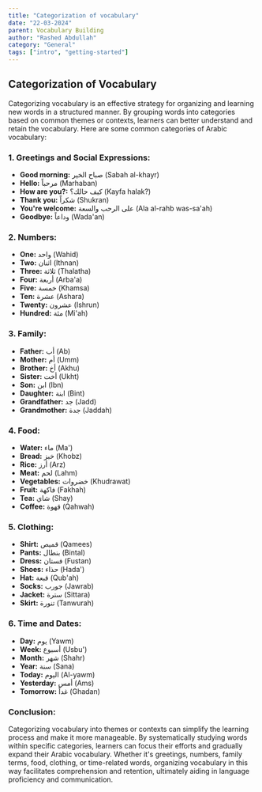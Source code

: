 ```yaml
---
title: "Categorization of vocabulary"
date: "22-03-2024"
parent: Vocabulary Building
author: "Rashed Abdullah"
category: "General"
tags: ["intro", "getting-started"]
---
```


## Categorization of Vocabulary

Categorizing vocabulary is an effective strategy for organizing and learning new words in a structured manner. By grouping words into categories based on common themes or contexts, learners can better understand and retain the vocabulary. Here are some common categories of Arabic vocabulary:

### 1. **Greetings and Social Expressions:**

- **Good morning:** صباح الخير (Sabah al-khayr)
- **Hello:** مرحباً (Marhaban)
- **How are you?:** كيف حالك؟ (Kayfa halak?)
- **Thank you:** شكراً (Shukran)
- **You're welcome:** على الرحب والسعة (Ala al-rahb was-sa'ah)
- **Goodbye:** وداعاً (Wada'an)

### 2. **Numbers:**

- **One:** واحد (Wahid)
- **Two:** اثنان (Ithnan)
- **Three:** ثلاثة (Thalatha)
- **Four:** أربعة (Arba'a)
- **Five:** خمسة (Khamsa)
- **Ten:** عشرة (Ashara)
- **Twenty:** عشرون (Ishrun)
- **Hundred:** مئة (Mi'ah)

### 3. **Family:**

- **Father:** أب (Ab)
- **Mother:** أم (Umm)
- **Brother:** أخ (Akhu)
- **Sister:** أخت (Ukht)
- **Son:** ابن (Ibn)
- **Daughter:** ابنة (Bint)
- **Grandfather:** جد (Jadd)
- **Grandmother:** جدة (Jaddah)

### 4. **Food:**

- **Water:** ماء (Ma')
- **Bread:** خبز (Khobz)
- **Rice:** أرز (Arz)
- **Meat:** لحم (Lahm)
- **Vegetables:** خضروات (Khudrawat)
- **Fruit:** فاكهة (Fakhah)
- **Tea:** شاي (Shay)
- **Coffee:** قهوة (Qahwah)

### 5. **Clothing:**

- **Shirt:** قميص (Qamees)
- **Pants:** بنطال (Bintal)
- **Dress:** فستان (Fustan)
- **Shoes:** حذاء (Hada')
- **Hat:** قبعة (Qub'ah)
- **Socks:** جورب (Jawrab)
- **Jacket:** سترة (Sittara)
- **Skirt:** تنورة (Tanwurah)

### 6. **Time and Dates:**

- **Day:** يوم (Yawm)
- **Week:** أسبوع (Usbu')
- **Month:** شهر (Shahr)
- **Year:** سنة (Sana)
- **Today:** اليوم (Al-yawm)
- **Yesterday:** أمس (Ams)
- **Tomorrow:** غداً (Ghadan)

### Conclusion:

Categorizing vocabulary into themes or contexts can simplify the learning process and make it more manageable. By systematically studying words within specific categories, learners can focus their efforts and gradually expand their Arabic vocabulary. Whether it's greetings, numbers, family terms, food, clothing, or time-related words, organizing vocabulary in this way facilitates comprehension and retention, ultimately aiding in language proficiency and communication.

